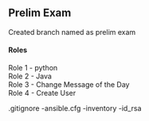 ## Prelim Exam
Created branch named as prelim exam <br>

#### Roles
Role 1 - python <br>
Role 2 - Java <br>
Role 3 - Change Message of the Day <br>
Role 4 - Create User <br>

.gitignore
-ansible.cfg
-inventory
-id_rsa
